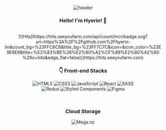 <div align="center">
  
![header](https://capsule-render.vercel.app/api?type=waving&color=gradient&height=200&section=header&text=IM%20HYERIN&fontSize=90)
###   Hello! I'm Hyerin! 👋
<br/>
[![Hits](https://hits.seeyoufarm.com/api/count/incr/badge.svg?url=https%3A%2F%2Fgithub.com%2Fhyerin-Im&count_bg=%23FFC6C6&title_bg=%23FF7C7C&icon=&icon_color=%23E9E9E9&title=%E3%83%BE%28%E2%80%A2%CF%89%E2%80%A2%60%29o+hits&edge_flat=false)](https://hits.seeyoufarm.com)
<br/>

### 👇 Front-end Stacks

![HTML5](https://img.shields.io/badge/html5-%23E34F26.svg?style=for-the-badge&logo=html5&logoColor=white)
![CSS3](https://img.shields.io/badge/css3-%231572B6.svg?style=for-the-badge&logo=css3&logoColor=white)
![JavaScript](https://img.shields.io/badge/javascript-%23323330.svg?style=for-the-badge&logo=javascript&logoColor=%23F7DF1E)
![React](https://img.shields.io/badge/react-%2320232a.svg?style=for-the-badge&logo=react&logoColor=%2361DAFB)
![SASS](https://img.shields.io/badge/SASS-hotpink.svg?style=for-the-badge&logo=SASS&logoColor=white)
<br/>
![Redux](https://img.shields.io/badge/redux-%23593d88.svg?style=for-the-badge&logo=redux&logoColor=white)
![Styled Components](https://img.shields.io/badge/styled--components-DB7093?style=for-the-badge&logo=styled-components&logoColor=white)
![Figma](https://img.shields.io/badge/figma-%23F24E1E.svg?style=for-the-badge&logo=figma&logoColor=white)

<br/>


### Cloud Storage
![Mega.nz](https://img.shields.io/badge/Mega-%23D90007.svg?style=for-the-badge&logo=Mega&logoColor=white)


</div>
